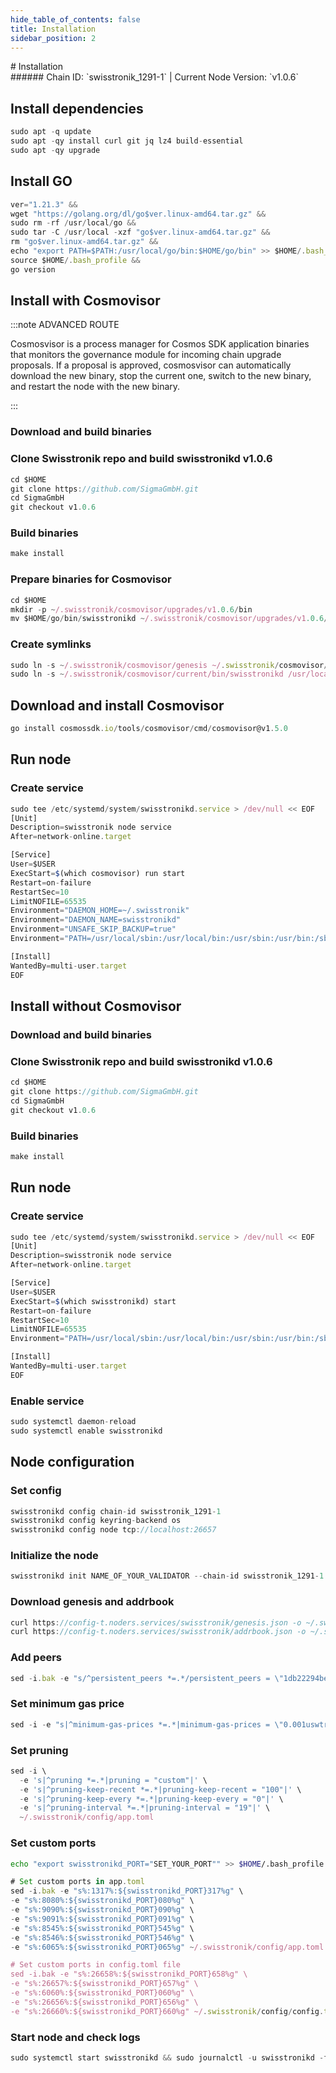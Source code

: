 ```yaml
---
hide_table_of_contents: false
title: Installation
sidebar_position: 2
---
```


<div class="h1-with-icon icon-swisstronik">
# Installation
</div>
###### Chain ID: `swisstronik_1291-1` | Current Node Version: `v1.0.6`

## Install dependencies

```js
sudo apt -q update
sudo apt -qy install curl git jq lz4 build-essential
sudo apt -qy upgrade
```

## Install GO
```js
ver="1.21.3" &&
wget "https://golang.org/dl/go$ver.linux-amd64.tar.gz" &&
sudo rm -rf /usr/local/go &&
sudo tar -C /usr/local -xzf "go$ver.linux-amd64.tar.gz" &&
rm "go$ver.linux-amd64.tar.gz" &&
echo "export PATH=$PATH:/usr/local/go/bin:$HOME/go/bin" >> $HOME/.bash_profile &&
source $HOME/.bash_profile &&
go version
```

## Install with Cosmovisor
:::note ADVANCED ROUTE

Cosmosvisor is a process manager for Cosmos SDK application binaries that monitors the governance module for incoming chain upgrade proposals. If a proposal is approved, cosmosvisor can automatically download the new binary, stop the current one, switch to the new binary, and restart the node with the new binary.

:::
### Download and build binaries
### Clone Swisstronik repo and build swisstronikd v1.0.6
```js
cd $HOME
git clone https://github.com/SigmaGmbH.git
cd SigmaGmbH
git checkout v1.0.6
```

### Build binaries
```js
make install
```
### Prepare binaries for Cosmovisor
```js
cd $HOME
mkdir -p ~/.swisstronik/cosmovisor/upgrades/v1.0.6/bin
mv $HOME/go/bin/swisstronikd ~/.swisstronik/cosmovisor/upgrades/v1.0.6/bin/
```

### Create symlinks
```js
sudo ln -s ~/.swisstronik/cosmovisor/genesis ~/.swisstronik/cosmovisor/current -f
sudo ln -s ~/.swisstronik/cosmovisor/current/bin/swisstronikd /usr/local/bin/swisstronikd -f
```

## Download and install Cosmovisor
```js
go install cosmossdk.io/tools/cosmovisor/cmd/cosmovisor@v1.5.0
```

## Run node
### Create service
```js
sudo tee /etc/systemd/system/swisstronikd.service > /dev/null << EOF
[Unit]
Description=swisstronik node service
After=network-online.target

[Service]
User=$USER
ExecStart=$(which cosmovisor) run start
Restart=on-failure
RestartSec=10
LimitNOFILE=65535
Environment="DAEMON_HOME=~/.swisstronik"
Environment="DAEMON_NAME=swisstronikd"
Environment="UNSAFE_SKIP_BACKUP=true"
Environment="PATH=/usr/local/sbin:/usr/local/bin:/usr/sbin:/usr/bin:/sbin:/bin:/usr/games:/usr/local/games:/snap/bin:~/.swisstronik/cosmovisor/current/bin"

[Install]
WantedBy=multi-user.target
EOF
```

## Install without Cosmovisor

### Download and build binaries
### Clone Swisstronik repo and build swisstronikd v1.0.6
```js
cd $HOME
git clone https://github.com/SigmaGmbH.git
cd SigmaGmbH
git checkout v1.0.6
```

### Build binaries
```js
make install
```

## Run node
### Create service
```js
sudo tee /etc/systemd/system/swisstronikd.service > /dev/null << EOF
[Unit]
Description=swisstronik node service
After=network-online.target

[Service]
User=$USER
ExecStart=$(which swisstronikd) start
Restart=on-failure
RestartSec=10
LimitNOFILE=65535
Environment="PATH=/usr/local/sbin:/usr/local/bin:/usr/sbin:/usr/bin:/sbin:/bin:/usr/games:/usr/local/games:/snap/bin"

[Install]
WantedBy=multi-user.target
EOF
```

### Enable service
```js
sudo systemctl daemon-reload
sudo systemctl enable swisstronikd
```

## Node configuration
### Set config
```js
swisstronikd config chain-id swisstronik_1291-1
swisstronikd config keyring-backend os
swisstronikd config node tcp://localhost:26657
```

### Initialize the node
```js
swisstronikd init NAME_OF_YOUR_VALIDATOR --chain-id swisstronik_1291-1
```

### Download genesis and addrbook
```js
curl https://config-t.noders.services/swisstronik/genesis.json -o ~/.swisstronik/config/genesis.json
curl https://config-t.noders.services/swisstronik/addrbook.json -o ~/.swisstronik/config/addrbook.json
```
### Add peers
```js
sed -i.bak -e "s/^persistent_peers *=.*/persistent_peers = \"1db22294bec0fd095eaa4a3f2381aef5105b538c@swisstronik-t-rpc.noders.services:26656\"/" ~/.swisstronik/config/config.toml
```

### Set minimum gas price
```js
sed -i -e "s|^minimum-gas-prices *=.*|minimum-gas-prices = \"0.001uswtr\"|" ~/.swisstronik/config/app.toml
```
### Set pruning
```js
sed -i \
  -e 's|^pruning *=.*|pruning = "custom"|' \
  -e 's|^pruning-keep-recent *=.*|pruning-keep-recent = "100"|' \
  -e 's|^pruning-keep-every *=.*|pruning-keep-every = "0"|' \
  -e 's|^pruning-interval *=.*|pruning-interval = "19"|' \
  ~/.swisstronik/config/app.toml
```

### Set custom ports

```bash
echo "export swisstronikd_PORT="SET_YOUR_PORT"" >> $HOME/.bash_profile
```

```js
# Set custom ports in app.toml
sed -i.bak -e "s%:1317%:${swisstronikd_PORT}317%g" \
-e "s%:8080%:${swisstronikd_PORT}080%g" \
-e "s%:9090%:${swisstronikd_PORT}090%g" \
-e "s%:9091%:${swisstronikd_PORT}091%g" \
-e "s%:8545%:${swisstronikd_PORT}545%g" \
-e "s%:8546%:${swisstronikd_PORT}546%g" \
-e "s%:6065%:${swisstronikd_PORT}065%g" ~/.swisstronik/config/app.toml

# Set custom ports in config.toml file
sed -i.bak -e "s%:26658%:${swisstronikd_PORT}658%g" \
-e "s%:26657%:${swisstronikd_PORT}657%g" \
-e "s%:6060%:${swisstronikd_PORT}060%g" \
-e "s%:26656%:${swisstronikd_PORT}656%g" \
-e "s%:26660%:${swisstronikd_PORT}660%g" ~/.swisstronik/config/config.toml
```

### Start node and check logs
```js
sudo systemctl start swisstronikd && sudo journalctl -u swisstronikd -f --no-hostname -o cat
```